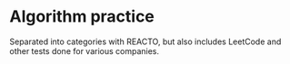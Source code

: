 # Algorithm practice

Separated into categories with REACTO, but also includes LeetCode and other tests done for various companies.
